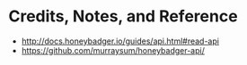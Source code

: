 # Credits, Notes, and Reference

  + http://docs.honeybadger.io/guides/api.html#read-api
  + https://github.com/murraysum/honeybadger-api/
